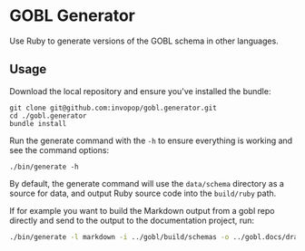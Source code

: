 # GOBL Generator

Use Ruby to generate versions of the GOBL schema in other languages.

## Usage

Download the local repository and ensure you've installed the bundle:

```
git clone git@github.com:invopop/gobl.generator.git
cd ./gobl.generator
bundle install
```

Run the generate command with the `-h` to ensure everything is working and see the command options:

```
./bin/generate -h
```

By default, the generate command will use the `data/schema` directory as a source for data, and output Ruby source code into the `build/ruby` path.

If for example you want to build the Markdown output from a gobl repo directly and send to the output to the documentation project, run:

```bash
./bin/generate -l markdown -i ../gobl/build/schemas -o ../gobl.docs/draft-0
```